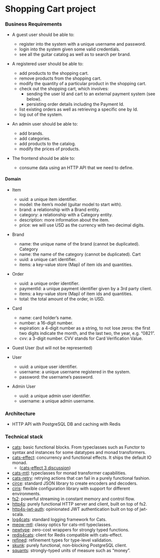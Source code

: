 # Shopping Cart project

### Business Requirements

- A guest user should be able to:
  - register into the system with a unique username and password. 
  - login into the system given some valid credentials.
  - see all the guitar catalog as well as to search per brand.

- A registered user should be able to:
  - add products to the shopping cart.
  - remove products from the shopping cart.
  - modify the quantity of a particular product in the shopping cart. 
  - check out the shopping cart, which involves:
    - sending the user Id and cart to an external payment system (see below). 
    - persisting order details including the Payment Id.
  - list existing orders as well as retrieving a specific one by Id. 
  - log out of the system.
    
- An admin user should be able to:
  - add brands.
  - add categories.
  - add products to the catalog. 
  - modify the prices of products.
    
- The frontend should be able to:
  - consume data using an HTTP API that we need to define.
    
    
#### Domain

- Item
  - uuid: a unique item identifier.
  - model: the item’s model (guitar model to start with).
  - brand: a relationship with a Brand entity.
  - category: a relationship with a Category entity.
  - description: more information about the item.
  - price: we will use USD as the currency with two decimal digits.
  
- Brand
  - name: the unique name of the brand (cannot be duplicated). Category
  - name: the name of the category (cannot be duplicated). Cart
  - uuid: a unique cart identifier.
  - items: a key-value store (Map) of item ids and quantities.
  
- Order
  - uuid: a unique order identifier.
  - paymentId: a unique payment identifier given by a 3rd party client.
  - items: a key-value store (Map) of item ids and quantities.
  - total: the total amount of the order, in USD.
  
- Card
  - name: card holder’s name.
  - number: a 16-digit number.
  - expiration: a 4-digit number as a string, to not lose zeros: the first two digits
indicate the month, and the last two, the year, e.g. “0821”.
  - cvv: a 3-digit number. CVV stands for Card Verification Value.

- Guest User (but will not be represented)

- User
  - uuid: a unique user identifier.
  - username: a unique username registered in the system.
  - password: the username’s password.
  
- Admin User
  - uuid: a unique admin user identifier.
  - username: a unique admin username.
  
  
### Architecture

- HTTP API with PostgreSQL DB and caching with Redis

### Technical stack


- [cats](https://typelevel.org/cats/): basic functional blocks. From typeclasses such as Functor to syntax and instances for some datatypes and monad transformers.
- [cats-effect](https://typelevel.org/cats-effect/): concurrency and functional effects. It ships the default IO monad.
  - ([cats-effect 3 discussion](https://github.com/typelevel/cats-effect/issues/634))
- [cats-mtl](https://typelevel.org/cats-mtl/getting-started.html): typeclasses for monad transformer capabilities.
- [cats-retry](https://github.com/cb372/cats-retry): retrying actions that can fail in a purely functional fashion.
- [circe](https://circe.github.io/circe/): standard JSON library to create encoders and decoders.
- [ciris](https://cir.is/): flexible configuration library with support for different environments.
- [fs2](https://fs2.io/guide.html): powerful streaming in constant memory and control flow.
- [http4s](https://http4s.org/): purely functional HTTP server and client, built on top of fs2.
- [http4s-jwt-auth](https://github.com/profunktor/http4s-jwt-auth): opinionated JWT authentication built on top of jwt-scala.
- [log4cats](https://christopherdavenport.github.io/log4cats/): standard logging framework for Cats.
- [meow-mtl](https://github.com/oleg-py/meow-mtl): classy optics for cats-mtl typeclasses.
- [newtype](https://github.com/estatico/scala-newtype): zero-cost wrappers for strongly typed functions.
- [redis4cats](https://github.com/profunktor/redis4cats): client for Redis compatible with cats-effect.
- [refined](https://github.com/fthomas/refined): refinement types for type-level validation.
- [skunk](https://tpolecat.github.io/skunk/): purely functional, non-blocking PostgreSQL client.
- [squants](https://github.com/typelevel/squants): strongly-typed units of measure such as “money”.